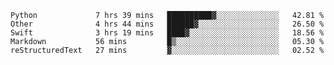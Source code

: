 
<!--START_SECTION:waka-->
```text
Python             7 hrs 39 mins   ██████████▓░░░░░░░░░░░░░░   42.81 % 
Other              4 hrs 44 mins   ██████▓░░░░░░░░░░░░░░░░░░   26.50 % 
Swift              3 hrs 19 mins   ████▓░░░░░░░░░░░░░░░░░░░░   18.56 % 
Markdown           56 mins         █▒░░░░░░░░░░░░░░░░░░░░░░░   05.30 % 
reStructuredText   27 mins         ▓░░░░░░░░░░░░░░░░░░░░░░░░   02.52 % 
```
<!--END_SECTION:waka-->


